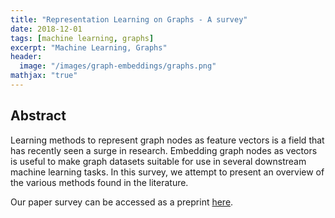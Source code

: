 ```yaml
---
title: "Representation Learning on Graphs - A survey"
date: 2018-12-01
tags: [machine learning, graphs]
excerpt: "Machine Learning, Graphs"
header:
  image: "/images/graph-embeddings/graphs.png"
mathjax: "true"
---
```


<!-- <div style="text-align: center;">
  <img src="/images/graph-embeddings/graphs.png" style="width: 1800px">
</div> -->

## Abstract

Learning methods to represent graph nodes as feature vectors is a field that has recently seen a surge in research. Embedding graph nodes as vectors is useful to make graph datasets suitable for use in several downstream machine learning tasks. In this survey, we attempt to present an overview of the various methods found in the literature.

Our paper survey can be accessed as a preprint [here](https://easychair.org/publications/preprint/Mjsf).
